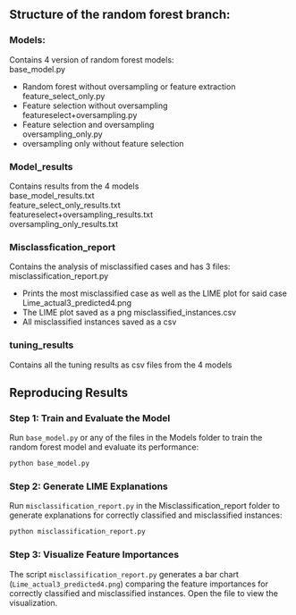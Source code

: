 ## Structure of the random forest branch:     
### Models:    
Contains 4 version of random forest models:    
base_model.py    
- Random forest without oversampling or feature extraction   
feature_select_only.py   
- Feature selection without oversampling    
featureselect+oversampling.py   
- Feature selection and oversampling    
oversampling_only.py
- oversampling only without feature selection

### Model_results     
Contains results from the 4 models     
base_model_results.txt    
feature_select_only_results.txt     
featureselect+oversampling_results.txt      
oversampling_only_results.txt     

### Misclassfication_report
Contains the analysis of misclassified cases and has 3 files:    
misclassification_report.py     
- Prints the most misclassified case as well as the LIME plot for said case   
Lime_actual3_predicted4.png
- The LIME plot saved as a png
misclassified_instances.csv
- All misclassified instances saved as a csv

### tuning_results
Contains all the tuning results as csv files from the 4 models

## Reproducing Results

### Step 1: Train and Evaluate the Model
Run `base_model.py` or any of the files in the Models folder to train the random forest model and evaluate its performance:
```bash
python base_model.py
```

### Step 2: Generate LIME Explanations
Run `misclassification_report.py` in the Misclassification_report folder to generate explanations for correctly classified and misclassified instances:
```bash
python misclassification_report.py
```

### Step 3: Visualize Feature Importances
The script `misclassification_report.py` generates a bar chart (`Lime_actual3_predicted4.png`) comparing the feature importances for correctly classified and misclassified instances. Open the file to view the visualization.

